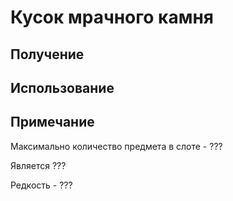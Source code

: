 # Кусок мрачного камня

## Получение



## Использование



## Примечание&#x20;

Максимально количество предмета в слоте - ???

Является ???&#x20;

Редкость - ???
